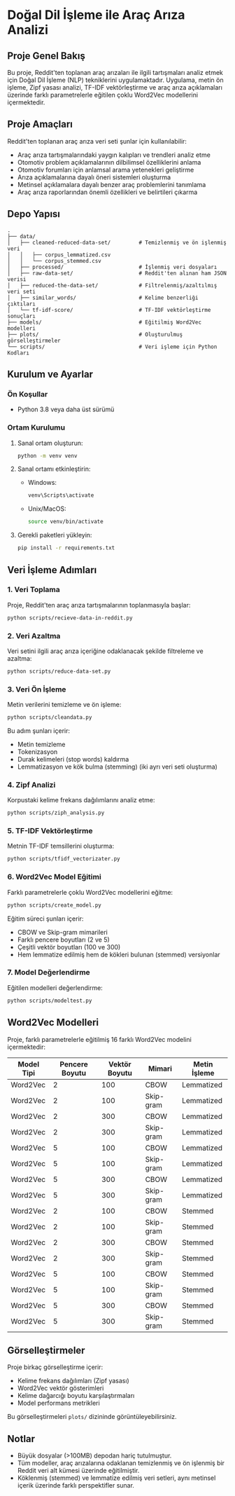 # Doğal Dil İşleme ile Araç Arıza Analizi

## Proje Genel Bakış

Bu proje, Reddit'ten toplanan araç arızaları ile ilgili tartışmaları analiz etmek için Doğal Dil İşleme (NLP) tekniklerini uygulamaktadır. Uygulama, metin ön işleme, Zipf yasası analizi, TF-IDF vektörleştirme ve araç arıza açıklamaları üzerinde farklı parametrelerle eğitilen çoklu Word2Vec modellerini içermektedir.

## Proje Amaçları

Reddit'ten toplanan araç arıza veri seti şunlar için kullanılabilir:

- Araç arıza tartışmalarındaki yaygın kalıpları ve trendleri analiz etme
- Otomotiv problem açıklamalarının dilbilimsel özelliklerini anlama
- Otomotiv forumları için anlamsal arama yetenekleri geliştirme
- Arıza açıklamalarına dayalı öneri sistemleri oluşturma
- Metinsel açıklamalara dayalı benzer araç problemlerini tanımlama
- Araç arıza raporlarından önemli özellikleri ve belirtileri çıkarma

## Depo Yapısı

```
.
├── data/
│   ├── cleaned-reduced-data-set/         # Temizlenmiş ve ön işlenmiş veri
│   │   ├── corpus_lemmatized.csv
│   │   └── corpus_stemmed.csv
│   ├── processed/                        # İşlenmiş veri dosyaları
│   ├── raw-data-set/                     # Reddit'ten alınan ham JSON verisi
│   ├── reduced-the-data-set/             # Filtrelenmiş/azaltılmış veri seti
│   ├── similar_words/                    # Kelime benzerliği çıktıları
│   └── tf-idf-score/                     # TF-IDF vektörleştirme sonuçları
├── models/                               # Eğitilmiş Word2Vec modelleri
├── plots/                                # Oluşturulmuş görselleştirmeler 
└── scripts/                              # Veri işleme için Python Kodları
```

## Kurulum ve Ayarlar

### Ön Koşullar

- Python 3.8 veya daha üst sürümü

### Ortam Kurulumu

1. Sanal ortam oluşturun:
   ```bash
   python -m venv venv
   ```

2. Sanal ortamı etkinleştirin:
   - Windows:
     ```bash
     venv\Scripts\activate
     ```
   - Unix/MacOS:
     ```bash
     source venv/bin/activate
     ```

3. Gerekli paketleri yükleyin:
   ```bash
   pip install -r requirements.txt
   ```

## Veri İşleme Adımları

### 1. Veri Toplama

Proje, Reddit'ten araç arıza tartışmalarının toplanmasıyla başlar:

```bash
python scripts/recieve-data-in-reddit.py
```

### 2. Veri Azaltma

Veri setini ilgili araç arıza içeriğine odaklanacak şekilde filtreleme ve azaltma:

```bash
python scripts/reduce-data-set.py
```

### 3. Veri Ön İşleme

Metin verilerini temizleme ve ön işleme:

```bash
python scripts/cleandata.py
```

Bu adım şunları içerir:
- Metin temizleme
- Tokenizasyon
- Durak kelimeleri (stop words) kaldırma
- Lemmatizasyon ve kök bulma (stemming) (iki ayrı veri seti oluşturma)

### 4. Zipf Analizi

Korpustaki kelime frekans dağılımlarını analiz etme:

```bash
python scripts/ziph_analysis.py
```

### 5. TF-IDF Vektörleştirme

Metnin TF-IDF temsillerini oluşturma:

```bash
python scripts/tfidf_vectorizater.py
```

### 6. Word2Vec Model Eğitimi

Farklı parametrelerle çoklu Word2Vec modellerini eğitme:

```bash
python scripts/create_model.py
```

Eğitim süreci şunları içerir:
- CBOW ve Skip-gram mimarileri
- Farklı pencere boyutları (2 ve 5)
- Çeşitli vektör boyutları (100 ve 300)
- Hem lemmatize edilmiş hem de kökleri bulunan (stemmed) versiyonlar

### 7. Model Değerlendirme

Eğitilen modelleri değerlendirme:

```bash
python scripts/modeltest.py
```

## Word2Vec Modelleri

Proje, farklı parametrelerle eğitilmiş 16 farklı Word2Vec modelini içermektedir:

| Model Tipi | Pencere Boyutu | Vektör Boyutu | Mimari    | Metin İşleme  |
|------------|----------------|---------------|-----------|---------------|
| Word2Vec   | 2              | 100           | CBOW      | Lemmatized    |
| Word2Vec   | 2              | 100           | Skip-gram | Lemmatized    |
| Word2Vec   | 2              | 300           | CBOW      | Lemmatized    |
| Word2Vec   | 2              | 300           | Skip-gram | Lemmatized    |
| Word2Vec   | 5              | 100           | CBOW      | Lemmatized    |
| Word2Vec   | 5              | 100           | Skip-gram | Lemmatized    |
| Word2Vec   | 5              | 300           | CBOW      | Lemmatized    |
| Word2Vec   | 5              | 300           | Skip-gram | Lemmatized    |
| Word2Vec   | 2              | 100           | CBOW      | Stemmed       |
| Word2Vec   | 2              | 100           | Skip-gram | Stemmed       |
| Word2Vec   | 2              | 300           | CBOW      | Stemmed       |
| Word2Vec   | 2              | 300           | Skip-gram | Stemmed       |
| Word2Vec   | 5              | 100           | CBOW      | Stemmed       |
| Word2Vec   | 5              | 100           | Skip-gram | Stemmed       |
| Word2Vec   | 5              | 300           | CBOW      | Stemmed       |
| Word2Vec   | 5              | 300           | Skip-gram | Stemmed       |

## Görselleştirmeler

Proje birkaç görselleştirme içerir:

- Kelime frekans dağılımları (Zipf yasası)
- Word2Vec vektör gösterimleri
- Kelime dağarcığı boyutu karşılaştırmaları
- Model performans metrikleri

Bu görselleştirmeleri `plots/` dizininde görüntüleyebilirsiniz.

## Notlar

- Büyük dosyalar (>100MB) depodan hariç tutulmuştur.
- Tüm modeller, araç arızalarına odaklanan temizlenmiş ve ön işlenmiş bir Reddit veri alt kümesi üzerinde eğitilmiştir.
- Köklenmiş (stemmed) ve lemmatize edilmiş veri setleri, aynı metinsel içerik üzerinde farklı perspektifler sunar.


